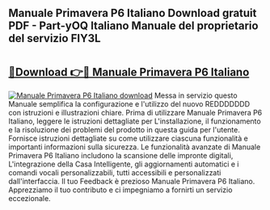 ## Manuale Primavera P6 Italiano Download gratuit PDF - Part-yOQ Italiano Manuale del proprietario del servizio FIY3L

# <h2><a href="http://dfd9yz.blite.top/?on=Manuale+Primavera+P6+Italiano">🔗Download 👉🔴 Manuale Primavera P6 Italiano</a></h2>

[![Manuale Primavera P6 Italiano download](https://i.imgur.com/lujVjoI.png)](http://dfd9yz.blite.top/?on=Manuale+Primavera+P6+Italiano)
Messa in servizio questo Manuale semplifica la configurazione e l'utilizzo del nuovo REDDDDDDD con istruzioni e illustrazioni chiare. Prima di utilizzare Manuale Primavera P6 Italiano, leggere le istruzioni dettagliate per L'installazione, il funzionamento e la risoluzione dei problemi del prodotto in questa guida per l'utente. Fornisce istruzioni dettagliate su come utilizzare ciascuna funzionalità e importanti informazioni sulla sicurezza. Le funzionalità avanzate di Manuale Primavera P6 Italiano includono la scansione delle impronte digitali, L'integrazione della Casa Intelligente, gli aggiornamenti automatici e i comandi vocali personalizzabili, tutti accessibili e personalizzati dall'interfaccia. Il tuo Feedback è prezioso Manuale Primavera P6 Italiano. Apprezziamo il tuo contributo e ci impegniamo a fornirti un servizio eccezionale.
